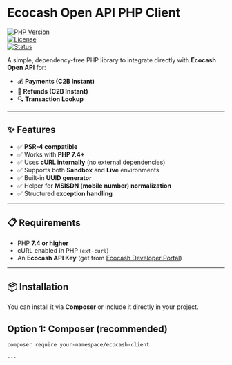 # Ecocash Open API PHP Client

[![PHP Version](https://img.shields.io/badge/PHP-%3E%3D7.4-blue.svg)](https://www.php.net/)  
[![License](https://img.shields.io/badge/license-MIT-green.svg)](LICENSE)  
[![Status](https://img.shields.io/badge/stability-stable-brightgreen.svg)]()  

A simple, dependency-free PHP library to integrate directly with **Ecocash Open API** for:

- 💰 **Payments (C2B Instant)**  
- 💸 **Refunds (C2B Instant)**  
- 🔍 **Transaction Lookup**  

---

## ✨ Features

- ✅ **PSR-4 compatible**  
- ✅ Works with **PHP 7.4+**  
- ✅ Uses **cURL internally** (no external dependencies)  
- ✅ Supports both **Sandbox** and **Live** environments  
- ✅ Built-in **UUID generator**  
- ✅ Helper for **MSISDN (mobile number) normalization**  
- ✅ Structured **exception handling**  

---

## 📋 Requirements

- PHP **7.4 or higher**  
- cURL enabled in PHP (`ext-curl`)  
- An **Ecocash API Key** (get from [Ecocash Developer Portal](https://developers.ecocash.co.zw/))  

---

## 📦 Installation

You can install it via **Composer** or include it directly in your project.

## Option 1: Composer (recommended)
```bash
composer require your-namespace/ecocash-client

---


